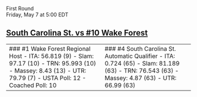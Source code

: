 First Round  
Friday, May 7 at 5:00 EDT
## [South Carolina St. vs #10 Wake Forest](https://www.ncaa.com/game/5833397) 

<table><tr><td>  
### #1 Wake Forest  
Regional Host  
- ITA: 56.819 (9)  
- Slam: 97.17 (10)  
- TRN: 95.993 (10)  
- Massey: 8.43 (13)  
- UTR: 79.79 (7)  
- USTA Poll: 12  
- Coached Poll: 10  
</td><td>  
### #4 South Carolina St.  
Automatic Qualifier  
- ITA: 0.724 (65)  
- Slam: 81.189 (63)  
- TRN: 76.543 (63)  
- Massey: 4.87 (63)  
- UTR: 66.99 (63)  
</td></tr></table>  